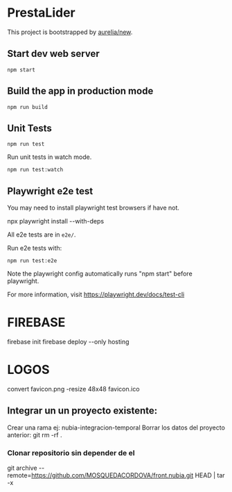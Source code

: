 # PrestaLider

This project is bootstrapped by [aurelia/new](https://github.com/aurelia/new).

## Start dev web server

    npm start

## Build the app in production mode

    npm run build


## Unit Tests

    npm run test

Run unit tests in watch mode.

    npm run test:watch


## Playwright e2e test

You may need to install playwright test browsers if have not.

   npx playwright install --with-deps

All e2e tests are in `e2e/`.

Run e2e tests with:

    npm run test:e2e

Note the playwright config automatically runs "npm start" before playwright.

For more information, visit https://playwright.dev/docs/test-cli

# FIREBASE
firebase init
firebase deploy --only hosting

# LOGOS
convert favicon.png -resize 48x48 favicon.ico


## Integrar un un proyecto existente:
Crear una rama ej: nubia-integracion-temporal
Borrar los datos del proyecto anterior:
git rm -rf .  

### Clonar repositorio sin depender de el
git archive --remote=https://github.com/MOSQUEDACORDOVA/front.nubia.git HEAD | tar -x

